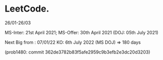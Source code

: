 # LeetCode.
26/01-26/03

MS-Inter: 21st April 2021; MS-Offer: 30th April 2021 (DOJ: 05th July 2021)

Next Big from : 07/01/22 KO: 6th July 2022 (MS DOJ) => 180 days


(prob1480: commit 362de3782b83f5afe2959c9b3efb2e3dc20d3203)